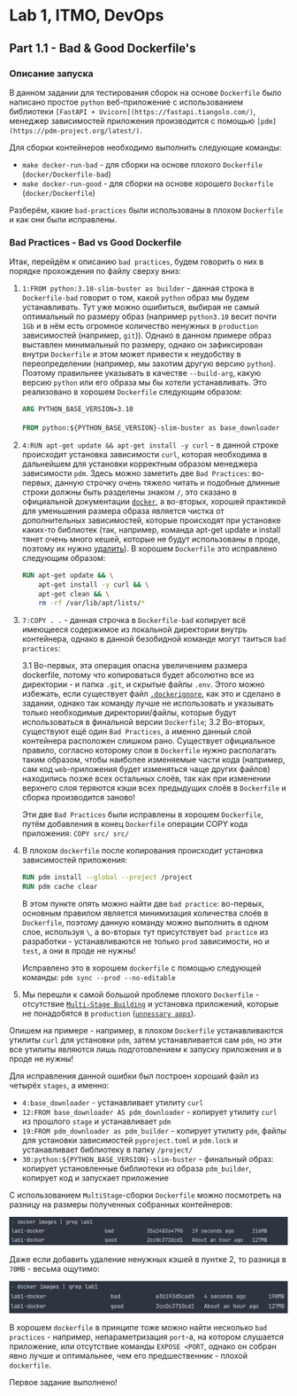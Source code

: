 # Lab 1, ITMO, DevOps

## Part 1.1 - Bad & Good Dockerfile's

### Описание запуска

В данном задании для тестирования сборок на основе `Dockerfile` было написано простое `python` веб-приложение с использованием библиотеки `[FastAPI + Uvicorn](https://fastapi.tiangolo.com/)`,
менеджер зависимостей приложения производится с помощью `[pdm](https://pdm-project.org/latest/)`.

Для сборки контейнеров необходимо выполнить следующие команды:

- `make docker-run-bad` - для сборки на основе плохого `Dockerfile` (`docker/Dockerfile-bad`)
- `make docker-run-good` - для сборки на основе хорошего `Dockerfile` (`docker/Dockerfile`)

Разберём, какие `bad-practices` были использованы в плохом `Dockerfile` и как они были исправлены.

### Bad Practices - Bad vs Good Dockerfile

Итак, перейдём к описанию `bad practices`, будем говорить о них в порядке прохождения по файлу сверху вниз:

1. `1:FROM python:3.10-slim-buster as builder` - данная строка в `Dockerfile-bad` говорит о том, какой `python` образ мы будем устанавливать. Тут уже можно ошибиться, выбирая
не самый оптимальный по размеру образ (например `python3.10` весит почти `1Gb` и в нём есть огромное количество ненужных в `production` зависимостей (например, `git`)). Однако в данном примере образ
выставлен минимальный по размеру, однако он зафиксирован внутри `Dockerfile` и этом может привести к неудобству в переопределении (например, мы захотим другую версию `python`). Поэтому 
правильнее указывать в качестве `--build-arg`, какую версию `python` или его образа мы бы хотели устанавливать. Это реализовано в хорошем `Dockerfile` следующим образом:

     ```dockerfile
     ARG PYTHON_BASE_VERSION=3.10

     FROM python:${PYTHON_BASE_VERSION}-slim-buster as base_downloader
     ```

2. `4:RUN apt-get update && apt-get install -y curl` - в данной строке происходит установка зависимости `curl`, которая необходима в дальнейшем для установки
корректным образом менеджера зависимости `pdm`. Здесь можно заметить две `Bad Practices`: во-первых, данную строчку очень тяжело читать и подобные длинные строки должны быть разделены знаком `/`, это сказано
в официальной документации [`docker`](https://docs.docker.com/develop/develop-images/guidelines/#sort-multi-line-arguments), а во-вторых, хорошей практикой для уменьшения
размера образа является чистка от дополнительных зависимостей, которые происходят при установке каких-то библиотек (так, например, команда apt-get update и install тянет очень много кешей, которые не будут использованы в проде,
поэтому их нужно [удалить](https://docs.docker.com/develop/develop-images/guidelines/#leverage-build-cache)). В хорошем `Dockerfile` это исправлено следующим образом:

     ```dockerfile
     RUN apt-get update && \
         apt-get install -y curl && \
         apt-get clean && \
         rm -rf /var/lib/apt/lists/*
     ```
   
3. `7:COPY . .` - данная строчка в `Dockerfile-bad` копирует всё имеющееся содержимое из локальной директории внутрь контейнера, однако в данной безобидной команде могут таиться `bad practices`:

     3.1 Во-первых, эта операция опасна увеличением размера dockerfile, потому что копироваться будет абсолютно все из директории - и папка `.git`, и скрытые файлы `.env`. Этого можно избежать, если существует файл [`.dockerignore`](https://docs.docker.com/develop/develop-images/guidelines/#exclude-with-dockerignore), как это и сделано в задании, однако так команду лучше не использовать и указывать только необходимые директории/файлы, которые будут использоваться в финальной версии `Dockerfile`;
     3.2 Во-вторых, существуют ещё один `Bad Practices`, а именно данный слой контейнера расположен слишком рано. Существует официальное правило, согласно которому слои в `Dockerfile` нужно располагать таким образом, чтобы наиболее изменяемые части кода (например, сам код `web`-приложения будет изменяться чаще других файлов) находились позже всех остальных слоёв, так как при изменении верхнего слоя теряются кэши всех предыдущих слоёв в `Dockerfile` и сборка производится заново!

     Эти две `Bad Practices` были исправлены в хорошем `Dockerfile`, путём добавления в конец `Dockerfile` операции COPY кода приложения: `COPY src/ src/`

4. В плохом `dockerfile` после копирования происходит установка зависимостей приложения:

     ```dockerfile
     RUN pdm install --global --project /project
     RUN pdm cache clear
     ```
   
     В этом пункте опять можно найти две `bad practice`:  во-первых, основным правилом является минимизация количества слоёв в `Dockerfile`, поэтому данную команду можно выполнить в одном слое, используя `\`, а во-вторых тут присутствует `bad practice` из разработки - устанавливаются не только `prod` зависимости, но и `test`, а они в проде не нужны!

     Исправлено это в хорошем `dockerfile` с помощью следующей команды: `pdm sync --prod --no-editable`

5. Мы перешли к самой большой проблеме плохого `Dockerfile` - отсутствие [`Multi-Stage Building`](https://docs.docker.com/develop/develop-images/guidelines/#leverage-build-cache) и установка приложений, которые не понадобятся в `production` ([`unnessary apps`](https://docs.docker.com/develop/develop-images/guidelines/#dont-install-unnecessary-packages)).

Опишем на примере - например, в плохом `Dockerfile` устанавливаются утилиты `curl` для установки `pdm`, затем устанавливается сам `pdm`, но эти все утилиты являются лишь подготовлением к запуску приложения и в проде не нужны!

Для исправления данной ошибки был построен хороший файл из четырёх `stages`, а именно:

- `4:base_downloader` - устанавливает утилиту `curl`
- `12:FROM base_downloader AS pdm_downloader` - копирует утилиту `curl` из прошлого `stage` и устанавливает `pdm`
- `19:FROM pdm_downloader as pdm_builder` - копирует утилиту `pdm`, файлы для установки зависимостей `pyproject.toml` и `pdm.lock` и устанавливает библиотеку в папку `/project/`
- `30:python:${PYTHON_BASE_VERSION}-slim-buster` - финальный образ: копирует установленные библиотеки из образа `pdm_builder`, копирует код и запускает приложение

С использованием `MultiStage`-сборки `Dockerfile` можно посмотреть на разницу на размеры полученных собранных контейнеров:

![Image 1](docs/lab1-images.png)

Даже если добавить удаление ненужных кэшей в пунтке 2, то разница в `70MB` - весьма ощутимо:

![Image 2](docs/lab1-image-2.png)

В хорошем `dockerfile` в принципе тоже можно найти несколько `bad practices` - например, непараметризация `port`-а, на котором слушается приложение, или отсутствие команды `EXPOSE <PORT`, однако он собран явно лучше и оптимальнее, чем его предшественник - плохой `dockerfile`.

Первое задание выполнено!